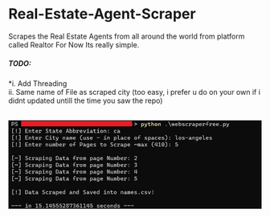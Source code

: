 # Real-Estate-Agent-Scraper
Scrapes the Real Estate Agents from all around the world from platform called Realtor
For Now Its really simple. 

<h5>TODO:</h5>
*i.  Add Threading <br>
ii. Same name of File as scraped city (too easy, i prefer u do on your own if i didnt updated untill the time you saw the repo) <br>
<br>
    
![ShowCase](https://github.com/Jeevan-Gharate/Real-Estate-Agent-Scraper/blob/428f245716978a44a2027ce389dd4256d906234a/webscraper2.jpg)
